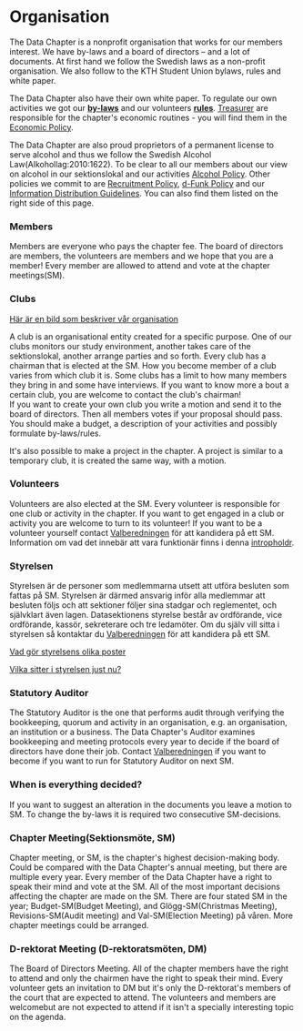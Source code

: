 # Organisation

The Data Chapter is a nonprofit organisation that works for our
members interest. We have by-laws and a board of directors – and a lot of documents. At first hand we follow the Swedish laws as a non-profit organisation. We also follow to the KTH Student Union bylaws,
rules and white paper.

The Data Chapter also have their own white paper. To regulate our own activities we got our **[by-laws](https://styrdokument.datasektionen.se/stadgar)** and our volunteers
**[rules](https://styrdokument.datasektionen.se/reglemente)**.
[Treasurer](https://dfunkt.datasektionen.se/positions/kassor) are responsible for the chapter's economic routines - you will find them in the [Economic Policy](https://styrdokument.datasektionen.se/ekonomiskt_styrdokument).

The Data Chapter are also proud proprietors of a permanent
license to serve alcohol and thus we follow the Swedish Alcohol Law(Alkohollag:2010:1622). To be clear to all our members about our view on alcohol in our sektionslokal and our activities
[Alcohol Policy](https://styrdokument.datasektionen.se/alkoholpolicy).
Other policies we commit to are
[Recruitment Policy](https://styrdokument.datasektionen.se/rekryteringspolicy),
[d-Funk Policy](https://styrdokument.datasektionen.se/dfunkpolicy) and our
[Information Distribution Guidelines](https://styrdokument.datasektionen.se/informationsspridningsguidelines).
You can also find them listed on the right side of this page.

### Members

Members are everyone who pays the chapter fee. The board of directors are members,
the volunteers are members and we hope that you are a member! Every
member are allowed to attend and vote at the chapter meetings(SM).

### Clubs

[Här är en bild som beskriver vår organisation](https://static.datasektionen.se/organisation/karta-2017-01-31.jpg)

A club is an organisational entity created for a specific purpose. One of our clubs monitors our study environment, another takes care of the sektionslokal, another arrange parties and so forth. Every club has a chairman that is elected at the SM. How you become member of a club varies from which club it is. Some clubs has a limit to how many members they bring in and some have
interviews. If you want to know more a bout a certain club, you are welcome to contact the club's chairman!\
If you want to create your own club you write a motion and send it to the board of directors. Then all members votes if your proposal should pass. You should make a budget, a description of your activities and possibly formulate by-laws/rules.

It's also possible to make a project in the chapter. A project is similar to a temporary club, it is created the same way, with a motion.

### Volunteers

Volunteers are also elected at the SM. Every volunteer is responsible for one club or activity in the chapter. If you want to get engaged in a club or activity you are welcome to turn to its volunteer! If you want to be a volunteer yourself contact [Valberedningen](/sektionen/val) för att kandidera på ett
SM. Information om vad det innebär att vara funktionär finns i denna
[intropholdr](https://static.datasektionen.se/infphldr2016-12-15.pdf).

### Styrelsen

Styrelsen är de personer som medlemmarna utsett att utföra besluten som
fattas på SM. Styrelsen är därmed ansvarig inför alla medlemmar att
besluten följs och att sektioner följer sina stadgar och reglementet,
och självklart även lagen. Datasektionens styrelse består av ordförande,
vice ordförande, kassör, sekreterare och tre ledamöter. Om du själv vill
sitta i styrelsen så kontaktar du [Valberedningen](/sektionen/val) för
att kandidera på ett SM.

[Vad gör styrelsens olika poster](/sektionen/sammansattning)

[Vilka sitter i styrelsen just nu?](https://dfunkt.datasektionen.se/positions)

### Statutory Auditor

The Statutory Auditor is the one that performs audit through verifying the bookkeeping, quorum and activity in an organisation,
e.g. an organisation, an institution or a business. The Data Chapter's Auditor examines  bookkeeping and meeting protocols every year to decide if the board of directors have done their job.  Contact [Valberedningen](/sektionen/val) if you want to become if you want to run for Statutory Auditor on next SM.

### When is everything decided?

If you want to suggest an alteration in the documents you leave a
motion to SM. To change the by-laws it is required two consecutive
SM-decisions.

### Chapter Meeting(Sektionsmöte, SM)

Chapter meeting, or SM, is the chapter's highest decision-making body. Could be compared with the Data Chapter's annual meeting, but there are multiple every year. Every member of the Data Chapter have a right to speak their mind and vote at the SM. All of the most important decisions affecting the chapter are made on the SM. There are four
stated SM in the year; Budget-SM(Budget Meeting), and Glögg-SM(Christmas Meeting), Revisions-SM(Audit meeting) and
Val-SM(Election Meeting) på våren. More chapter meetings could be arranged.

### D-rektorat Meeting (D-rektoratsmöten, DM)

The Board of Directors Meeting. All of the chapter members have the right to attend and only the chairmen have the right to speak their mind. Every volunteer gets an invitation to DM but it's only the D-rektorat's members of the court that are expected to attend. The volunteers and members are welcomebut are not expected to attend if it isn't a specially interesting topic on the agenda.

